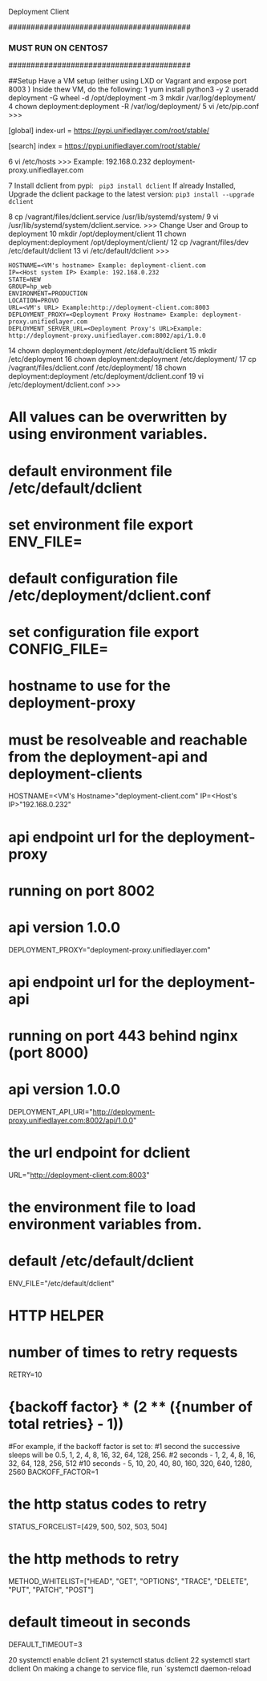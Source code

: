 Deployment Client

#########################################
###       MUST RUN ON CENTOS7         ###
#########################################

##Setup
Have a VM setup (either using LXD or Vagrant and expose port 8003 )
Inside thew VM, do the following:
1  yum install python3 -y
2  useradd deployment -G wheel -d /opt/deployment -m
3  mkdir  /var/log/deployment/
4  chown deployment:deployment -R /var/log/deployment/
5  vi /etc/pip.conf >>>

[global]
index-url = https://pypi.unifiedlayer.com/root/stable/

[search]
index = https://pypi.unifiedlayer.com/root/stable/


6  vi /etc/hosts >>> 
           <host system IP address> <deployment proxy hostname >
           Example: 192.168.0.232 deployment-proxy.unifiedlayer.com

7  Install dclient from pypi:
       ` pip3 install dclient`
   If already Installed, Upgrade the dclient package to the latest version:
        `pip3 install --upgrade dclient`

8  cp /vagrant/files/dclient.service /usr/lib/systemd/system/
9  vi /usr/lib/systemd/system/dclient.service. >>> Change User and Group to deployment
10  mkdir /opt/deployment/client
11  chown deployment:deployment /opt/deployment/client/
12  cp /vagrant/files/dev /etc/default/dclient
13  vi /etc/default/dclient >>>

    HOSTNAME=<VM's hostname> Example: deployment-client.com
    IP=<Host system IP> Example: 192.168.0.232
    STATE=NEW
    GROUP=hp_web
    ENVIRONMENT=PRODUCTION
    LOCATION=PROVO
    URL=<VM's URL> Example:http://deployment-client.com:8003
    DEPLOYMENT_PROXY=<Deployment Proxy Hostname> Example: deployment-proxy.unifiedlayer.com
    DEPLOYMENT_SERVER_URL=<Deployment Proxy's URL>Example: http://deployment-proxy.unifiedlayer.com:8002/api/1.0.0

14  chown deployment:deployment /etc/default/dclient
15  mkdir /etc/deployment
16  chown deployment:deployment /etc/deployment/
17  cp /vagrant/files/dclient.conf /etc/deployment/
18  chown deployment:deployment /etc/deployment/dclient.conf
19  vi /etc/deployment/dclient.conf >>>


# All values can be overwritten by using environment variables.
# default environment file /etc/default/dclient
# set environment file export ENV_FILE=
# default configuration file /etc/deployment/dclient.conf
# set configuration file export CONFIG_FILE=

# hostname to use for the deployment-proxy
# must be resolveable and reachable from the deployment-api and deployment-clients
HOSTNAME=<VM's Hostname>"deployment-client.com"
IP=<Host's IP>"192.168.0.232"

# api endpoint url for the deployment-proxy
# running on port 8002
# api version 1.0.0
DEPLOYMENT_PROXY="deployment-proxy.unifiedlayer.com"

# api endpoint url for the deployment-api
# running on port 443 behind nginx (port 8000)
# api version 1.0.0
DEPLOYMENT_API_URI="http://deployment-proxy.unifiedlayer.com:8002/api/1.0.0"

# the url endpoint for dclient
URL="http://deployment-client.com:8003"

# the environment file to load environment variables from.
# default /etc/default/dclient
ENV_FILE="/etc/default/dclient"

# HTTP HELPER
# number of times to retry requests
RETRY=10
# {backoff factor} * (2 ** ({number of total retries} - 1))
#For example, if the backoff factor is set to:
#1 second the successive sleeps will be 0.5, 1, 2, 4, 8, 16, 32, 64, 128, 256.
#2 seconds - 1, 2, 4, 8, 16, 32, 64, 128, 256, 512
#10 seconds - 5, 10, 20, 40, 80, 160, 320, 640, 1280, 2560
BACKOFF_FACTOR=1
# the http status codes to retry
STATUS_FORCELIST=[429, 500, 502, 503, 504]
# the http methods to retry
METHOD_WHITELIST=["HEAD", "GET", "OPTIONS", "TRACE", "DELETE", "PUT", "PATCH", "POST"]
# default timeout in seconds
DEFAULT_TIMEOUT=3


20  systemctl enable dclient
21  systemctl status dclient
22  systemctl start dclient
   On making a change to service file, run `systemctl daemon-reload
